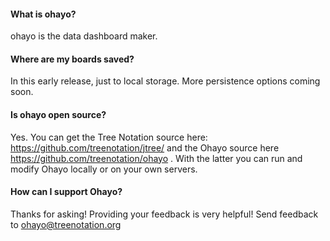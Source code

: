 #### What is ohayo?

ohayo is the data dashboard maker.

#### Where are my boards saved?

In this early release, just to local storage. More persistence options coming soon.

#### Is ohayo open source?

Yes. You can get the Tree Notation source here: https://github.com/treenotation/jtree/ and the
Ohayo source here https://github.com/treenotation/ohayo . With the latter you can run and modify Ohayo
locally or on your own servers.

#### How can I support Ohayo?

Thanks for asking! Providing your feedback is very helpful! Send feedback to ohayo@treenotation.org
